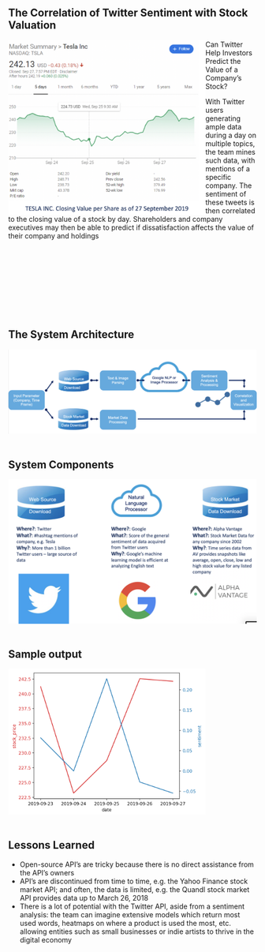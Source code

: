 ## The Correlation of Twitter Sentiment with Stock Valuation
<img align="left" src=https://github.com/yerlansharipov/customer_consent/blob/master/pictures/market_summary.png width=400/>

Can Twitter Help Investors Predict the Value of a Company’s Stock?


With Twitter users generating ample data during a day on multiple topics, the team  mines such data, with mentions of a specific company. The sentiment of these tweets is then correlated to the closing value of a stock by day. 
Shareholders and company executives may then be able to predict if dissatisfaction affects the value of their company and holdings

<br/><br/>
<br/><br/>
<br/><br/>
<br/><br/>



## The System Architecture
<img src=https://github.com/yerlansharipov/customer_consent/blob/master/pictures/system_architecture.png width=1200/>
<br/><br/>

## System Components
<img src=https://github.com/yerlansharipov/customer_consent/blob/master/pictures/system_components.png width=800/>
<br/><br/>

## Sample output
<img src=https://github.com/yerlansharipov/customer_consent/blob/master/pictures/sample_output_graph.png width=400/>
<br/><br/>

## Lessons Learned
- Open-source API’s are tricky because there is no direct assistance from the API’s owners
- API’s are discontinued from time to time, e.g. the Yahoo Finance stock market API; and often, the data is limited, e.g. the Quandl stock market API provides data up to March 26, 2018
- There is a lot of potential with the Twitter API, aside from a sentiment analysis: the team can imagine extensive models which return most used words, heatmaps on where a product is used the most, etc. allowing entities such as small businesses or indie artists to thrive in the digital economy


